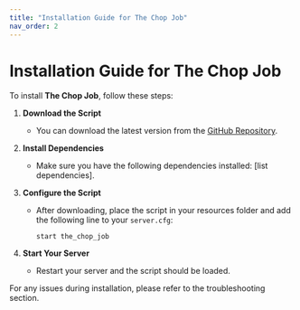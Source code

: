 ```yaml
---
title: "Installation Guide for The Chop Job"
nav_order: 2
---
```


# Installation Guide for The Chop Job

To install **The Chop Job**, follow these steps:

1. **Download the Script**
   - You can download the latest version from the [GitHub Repository](https://github.com/frizkstudios/fivem-scripts-docs).

2. **Install Dependencies**
   - Make sure you have the following dependencies installed: [list dependencies].

3. **Configure the Script**
   - After downloading, place the script in your resources folder and add the following line to your `server.cfg`:
     ```
     start the_chop_job
     ```

4. **Start Your Server**
   - Restart your server and the script should be loaded.

For any issues during installation, please refer to the troubleshooting section.
